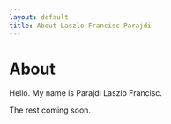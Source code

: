 ```yaml
---
layout: default
title: About Laszlo Francisc Parajdi
---
```

<div class="blurb">
	<h1>About</h1>
	<p>Hello. My name is Parajdi Laszlo Francisc.</p>
	<p>The rest coming soon.</p>
	
</div>
